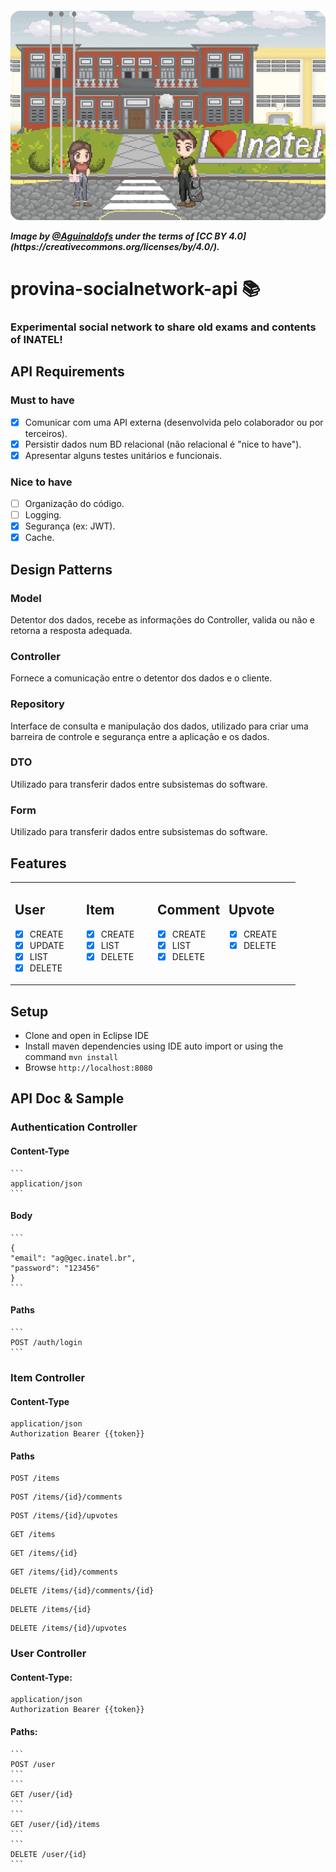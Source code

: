 <h5 align="left">
  <p><img alt="ProvinaBanner" title="#Provina" src="src\main\resources\banner\image.png" /></p>
  <p>Image by <a href= "https://www.instagram.com/agui.nart"/>@Aguinaldofs</a> under the terms of [CC BY 4.0](https://creativecommons.org/licenses/by/4.0/).</p>
</h5>
<h1 align="left">
    provina-socialnetwork-api 📚
</h1>
<h3 align="left">Experimental social network to share old exams and contents of INATEL! 
  </h3>

API Requirements
-----
### Must to have
- [x] Comunicar com uma API externa (desenvolvida pelo colaborador ou por terceiros).
- [x] Persistir dados num BD relacional (não relacional é "nice to have").
- [x] Apresentar alguns testes unitários e funcionais.

### Nice to have
- [ ] Organização do código.
- [ ] Logging.
- [x] Segurança (ex: JWT).
- [x] Cache.

Design Patterns
-----
### Model
Detentor dos dados, recebe as informações do Controller, valida
ou não e retorna a resposta adequada.

### Controller
Fornece a comunicação entre o detentor dos dados e o cliente.

### Repository
Interface de consulta e manipulação dos dados, utilizado para criar uma barreira de controle e segurança entre a aplicação e os dados.

### DTO
Utilizado para transferir dados entre subsistemas do software.

### Form 
Utilizado para transferir dados entre subsistemas do software.

Features
-----

<table border="0" width="100%" 
cellpadding="10">
<tr>
 
<td width="25%" valign="top" border="0">
  
## User
- [x] CREATE
- [x] UPDATE
- [x] LIST
- [x] DELETE

</td>
<td width="25%" valign="top">
  
## Item
- [x] CREATE
- [x] LIST
- [x] DELETE

</td>
<td width="25%" valign="top">
  
## Comment
- [x] CREATE
- [x] LIST
- [x] DELETE

</td>

<td width="25%" valign="top">
  
## Upvote
- [x] CREATE
- [x] DELETE

</td>

</tr>
</table>




Setup
-----
- Clone and open in Eclipse IDE
- Install maven dependencies using IDE auto import or using the command ``mvn install``
- Browse ``http://localhost:8080``
    
API Doc & Sample
----------------

###  Authentication Controller
  
  #### Content-Type
    ```
    application/json
    ```
  #### Body
    ```
    {
    "email": "ag@gec.inatel.br",
    "password": "123456"
    }
    ```
  #### Paths
    ```
    POST /auth/login
    ```
### Item Controller

 #### Content-Type
   ```
   application/json
   Authorization Bearer {{token}}
   ```
 #### Paths
  ```
  POST /items
  ```
   ```
  POST /items/{id}/comments
  ```
   ```
  POST /items/{id}/upvotes
  ```
   ```
  GET /items
  ```
  ```
  GET /items/{id}
  ```
   ```
  GET /items/{id}/comments
  ```
   ```
  DELETE /items/{id}/comments/{id}
  ```
  ```
  DELETE /items/{id}
  ```
  
   ```
  DELETE /items/{id}/upvotes
  ```
### User Controller
 
  #### Content-Type:
   ```
   application/json
   Authorization Bearer {{token}}
   ```
  #### Paths:
    
    ```
    POST /user
    ```
    ```
    GET /user/{id}
    ```
    ```
    GET /user/{id}/items
    ```
    ```
    DELETE /user/{id}
    ```
